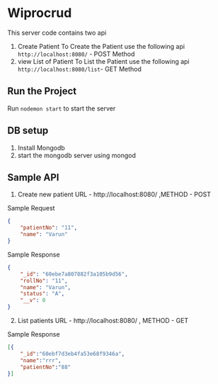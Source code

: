 # Wiprocrud

This server code contains two api 
1. Create Patient 
    To Create the Patient use the following api `http://localhost:8080/` -  POST Method
2. view List of Patient
    To List the Patient use the following api `http://localhost:8080/list`- GET Method

## Run the Project

Run `nodemon start` to start the server

## DB setup

1. Install Mongodb
2. start the mongodb server using mongod 

## Sample API
1. Create new patient 
URL - http://localhost:8080/ ,METHOD - POST

Sample Request
```json
{
    "patientNo": "11",
    "name": "Varun"
}
```
Sample Response

```json
{
    "_id": "60ebe7a807882f3a105b9d56",
    "rollNo": "11",
    "name": "Varun",
    "status": "A",
    "__v": 0
}
```

2. List patients
URL - http://localhost:8080/ , METHOD - GET 

Sample Response

```json
[{
    "_id":"60ebf7d3eb4fa53e68f9346a",
    "name":"rrr",
    "patientNo":"88"
}]
```





